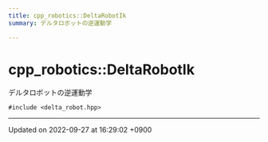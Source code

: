 ```yaml
---
title: cpp_robotics::DeltaRobotIk
summary: デルタロボットの逆運動学 

---
```


# cpp_robotics::DeltaRobotIk



デルタロボットの逆運動学 


`#include <delta_robot.hpp>`

-------------------------------

Updated on 2022-09-27 at 16:29:02 +0900